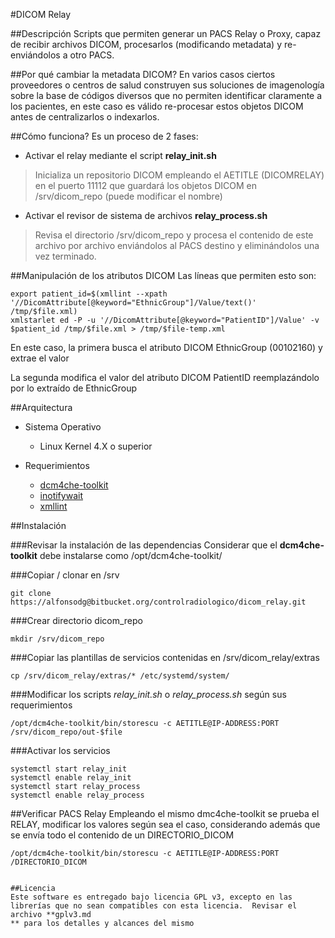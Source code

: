 #DICOM Relay


##Descripción
Scripts que permiten generar un PACS Relay o Proxy, capaz de recibir archivos DICOM, procesarlos (modificando metadata) y re-enviándolos a otro PACS.


##Por qué cambiar la metadata DICOM?
En varios casos ciertos proveedores o centros de salud construyen sus soluciones de imagenología sobre la base de códigos diversos que no permiten identificar claramente a los pacientes, en este caso es válido re-procesar estos objetos DICOM antes de centralizarlos o indexarlos.


##Cómo funciona?
Es un proceso de 2 fases:

* Activar el relay mediante el script **relay_init.sh**

> Inicializa un repositorio DICOM empleando el AETITLE (DICOMRELAY) en el puerto 11112 que guardará los objetos DICOM en /srv/dicom_repo (puede modificar el nombre)

* Activar el revisor de sistema de archivos **relay_process.sh**

> Revisa el directorio /srv/dicom_repo y procesa el contenido de este archivo por archivo enviándolos al PACS destino y eliminándolos una vez terminado.


##Manipulación de los atributos DICOM
Las líneas que permiten esto son:

    export patient_id=$(xmllint --xpath '//DicomAttribute[@keyword="EthnicGroup"]/Value/text()' /tmp/$file.xml)
    xmlstarlet ed -P -u '//DicomAttribute[@keyword="PatientID"]/Value' -v $patient_id /tmp/$file.xml > /tmp/$file-temp.xml

En este caso, la primera busca el atributo DICOM EthnicGroup (00102160) y extrae el valor

La segunda modifica el valor del atributo DICOM PatientID reemplazándolo por lo extraído de EthnicGroup


##Arquitectura
* Sistema Operativo
    * Linux Kernel 4.X o superior

* Requerimientos
    * [dcm4che-toolkit](https://github.com/dcm4che/dcm4che/blob/master/README.md)
    * [inotifywait](https://linux.die.net/man/1/inotifywait)
    * [xmllint](http://xmlsoft.org/xmllint.html)


##Instalación

###Revisar la instalación de las dependencias
Considerar que el **dcm4che-toolkit** debe instalarse como /opt/dcm4che-toolkit/

###Copiar / clonar en /srv
```
git clone https://alfonsodg@bitbucket.org/controlradiologico/dicom_relay.git
```

###Crear directorio dicom_repo
```
mkdir /srv/dicom_repo
```

###Copiar las plantillas de servicios contenidas en /srv/dicom_relay/extras
```
cp /srv/dicom_relay/extras/* /etc/systemd/system/
```

###Modificar los scripts *relay_init.sh* o *relay_process.sh* según sus requerimientos
```
/opt/dcm4che-toolkit/bin/storescu -c AETITLE@IP-ADDRESS:PORT /srv/dicom_repo/out-$file
```

###Activar los servicios
```
systemctl start relay_init
systemctl enable relay_init
systemctl start relay_process
systemctl enable relay_process
```


##Verificar PACS Relay
Empleando el mismo dmc4che-toolkit se prueba el RELAY, modificar los valores según sea el caso, considerando además que se envía todo el contenido de un DIRECTORIO_DICOM
```
/opt/dcm4che-toolkit/bin/storescu -c AETITLE@IP-ADDRESS:PORT /DIRECTORIO_DICOM


##Licencia
Este software es entregado bajo licencia GPL v3, excepto en las librerías que no sean compatibles con esta licencia.  Revisar el archivo **gplv3.md
** para los detalles y alcances del mismo
